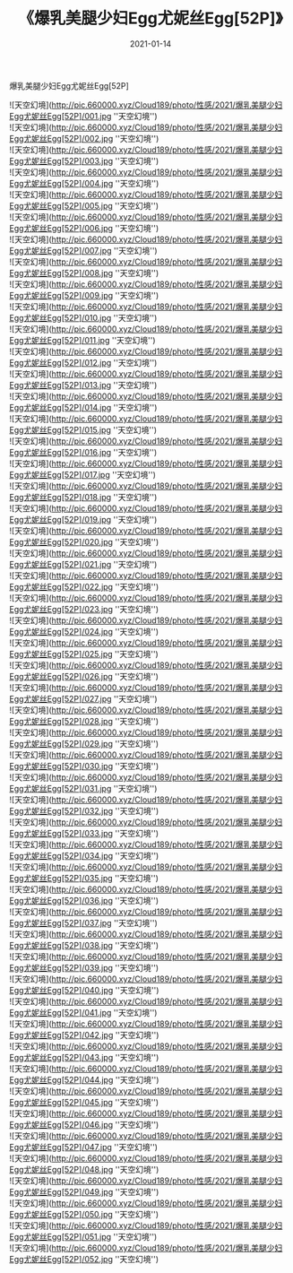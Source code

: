 ﻿---
layout: post
title:  《爆乳美腿少妇Egg尤妮丝Egg[52P]》
date:   2021-01-14
img: http://pic.660000.xyz/Cloud189/photo/性感/2021/爆乳美腿少妇Egg尤妮丝Egg[52P]/000.jpg
categories: [美女, 性感, 泳衣]
---

爆乳美腿少妇Egg尤妮丝Egg[52P]



![天空幻境](http://pic.660000.xyz/Cloud189/photo/性感/2021/爆乳美腿少妇Egg尤妮丝Egg[52P]/001.jpg ''天空幻境'') <br>
![天空幻境](http://pic.660000.xyz/Cloud189/photo/性感/2021/爆乳美腿少妇Egg尤妮丝Egg[52P]/002.jpg ''天空幻境'') <br>
![天空幻境](http://pic.660000.xyz/Cloud189/photo/性感/2021/爆乳美腿少妇Egg尤妮丝Egg[52P]/003.jpg ''天空幻境'') <br>
![天空幻境](http://pic.660000.xyz/Cloud189/photo/性感/2021/爆乳美腿少妇Egg尤妮丝Egg[52P]/004.jpg ''天空幻境'') <br>
![天空幻境](http://pic.660000.xyz/Cloud189/photo/性感/2021/爆乳美腿少妇Egg尤妮丝Egg[52P]/005.jpg ''天空幻境'') <br>
![天空幻境](http://pic.660000.xyz/Cloud189/photo/性感/2021/爆乳美腿少妇Egg尤妮丝Egg[52P]/006.jpg ''天空幻境'') <br>
![天空幻境](http://pic.660000.xyz/Cloud189/photo/性感/2021/爆乳美腿少妇Egg尤妮丝Egg[52P]/007.jpg ''天空幻境'') <br>
![天空幻境](http://pic.660000.xyz/Cloud189/photo/性感/2021/爆乳美腿少妇Egg尤妮丝Egg[52P]/008.jpg ''天空幻境'') <br>
![天空幻境](http://pic.660000.xyz/Cloud189/photo/性感/2021/爆乳美腿少妇Egg尤妮丝Egg[52P]/009.jpg ''天空幻境'') <br>
![天空幻境](http://pic.660000.xyz/Cloud189/photo/性感/2021/爆乳美腿少妇Egg尤妮丝Egg[52P]/010.jpg ''天空幻境'') <br>
![天空幻境](http://pic.660000.xyz/Cloud189/photo/性感/2021/爆乳美腿少妇Egg尤妮丝Egg[52P]/011.jpg ''天空幻境'') <br>
![天空幻境](http://pic.660000.xyz/Cloud189/photo/性感/2021/爆乳美腿少妇Egg尤妮丝Egg[52P]/012.jpg ''天空幻境'') <br>
![天空幻境](http://pic.660000.xyz/Cloud189/photo/性感/2021/爆乳美腿少妇Egg尤妮丝Egg[52P]/013.jpg ''天空幻境'') <br>
![天空幻境](http://pic.660000.xyz/Cloud189/photo/性感/2021/爆乳美腿少妇Egg尤妮丝Egg[52P]/014.jpg ''天空幻境'') <br>
![天空幻境](http://pic.660000.xyz/Cloud189/photo/性感/2021/爆乳美腿少妇Egg尤妮丝Egg[52P]/015.jpg ''天空幻境'') <br>
![天空幻境](http://pic.660000.xyz/Cloud189/photo/性感/2021/爆乳美腿少妇Egg尤妮丝Egg[52P]/016.jpg ''天空幻境'') <br>
![天空幻境](http://pic.660000.xyz/Cloud189/photo/性感/2021/爆乳美腿少妇Egg尤妮丝Egg[52P]/017.jpg ''天空幻境'') <br>
![天空幻境](http://pic.660000.xyz/Cloud189/photo/性感/2021/爆乳美腿少妇Egg尤妮丝Egg[52P]/018.jpg ''天空幻境'') <br>
![天空幻境](http://pic.660000.xyz/Cloud189/photo/性感/2021/爆乳美腿少妇Egg尤妮丝Egg[52P]/019.jpg ''天空幻境'') <br>
![天空幻境](http://pic.660000.xyz/Cloud189/photo/性感/2021/爆乳美腿少妇Egg尤妮丝Egg[52P]/020.jpg ''天空幻境'') <br>
![天空幻境](http://pic.660000.xyz/Cloud189/photo/性感/2021/爆乳美腿少妇Egg尤妮丝Egg[52P]/021.jpg ''天空幻境'') <br>
![天空幻境](http://pic.660000.xyz/Cloud189/photo/性感/2021/爆乳美腿少妇Egg尤妮丝Egg[52P]/022.jpg ''天空幻境'') <br>
![天空幻境](http://pic.660000.xyz/Cloud189/photo/性感/2021/爆乳美腿少妇Egg尤妮丝Egg[52P]/023.jpg ''天空幻境'') <br>
![天空幻境](http://pic.660000.xyz/Cloud189/photo/性感/2021/爆乳美腿少妇Egg尤妮丝Egg[52P]/024.jpg ''天空幻境'') <br>
![天空幻境](http://pic.660000.xyz/Cloud189/photo/性感/2021/爆乳美腿少妇Egg尤妮丝Egg[52P]/025.jpg ''天空幻境'') <br>
![天空幻境](http://pic.660000.xyz/Cloud189/photo/性感/2021/爆乳美腿少妇Egg尤妮丝Egg[52P]/026.jpg ''天空幻境'') <br>
![天空幻境](http://pic.660000.xyz/Cloud189/photo/性感/2021/爆乳美腿少妇Egg尤妮丝Egg[52P]/027.jpg ''天空幻境'') <br>
![天空幻境](http://pic.660000.xyz/Cloud189/photo/性感/2021/爆乳美腿少妇Egg尤妮丝Egg[52P]/028.jpg ''天空幻境'') <br>
![天空幻境](http://pic.660000.xyz/Cloud189/photo/性感/2021/爆乳美腿少妇Egg尤妮丝Egg[52P]/029.jpg ''天空幻境'') <br>
![天空幻境](http://pic.660000.xyz/Cloud189/photo/性感/2021/爆乳美腿少妇Egg尤妮丝Egg[52P]/030.jpg ''天空幻境'') <br>
![天空幻境](http://pic.660000.xyz/Cloud189/photo/性感/2021/爆乳美腿少妇Egg尤妮丝Egg[52P]/031.jpg ''天空幻境'') <br>
![天空幻境](http://pic.660000.xyz/Cloud189/photo/性感/2021/爆乳美腿少妇Egg尤妮丝Egg[52P]/032.jpg ''天空幻境'') <br>
![天空幻境](http://pic.660000.xyz/Cloud189/photo/性感/2021/爆乳美腿少妇Egg尤妮丝Egg[52P]/033.jpg ''天空幻境'') <br>
![天空幻境](http://pic.660000.xyz/Cloud189/photo/性感/2021/爆乳美腿少妇Egg尤妮丝Egg[52P]/034.jpg ''天空幻境'') <br>
![天空幻境](http://pic.660000.xyz/Cloud189/photo/性感/2021/爆乳美腿少妇Egg尤妮丝Egg[52P]/035.jpg ''天空幻境'') <br>
![天空幻境](http://pic.660000.xyz/Cloud189/photo/性感/2021/爆乳美腿少妇Egg尤妮丝Egg[52P]/036.jpg ''天空幻境'') <br>
![天空幻境](http://pic.660000.xyz/Cloud189/photo/性感/2021/爆乳美腿少妇Egg尤妮丝Egg[52P]/037.jpg ''天空幻境'') <br>
![天空幻境](http://pic.660000.xyz/Cloud189/photo/性感/2021/爆乳美腿少妇Egg尤妮丝Egg[52P]/038.jpg ''天空幻境'') <br>
![天空幻境](http://pic.660000.xyz/Cloud189/photo/性感/2021/爆乳美腿少妇Egg尤妮丝Egg[52P]/039.jpg ''天空幻境'') <br>
![天空幻境](http://pic.660000.xyz/Cloud189/photo/性感/2021/爆乳美腿少妇Egg尤妮丝Egg[52P]/040.jpg ''天空幻境'') <br>
![天空幻境](http://pic.660000.xyz/Cloud189/photo/性感/2021/爆乳美腿少妇Egg尤妮丝Egg[52P]/041.jpg ''天空幻境'') <br>
![天空幻境](http://pic.660000.xyz/Cloud189/photo/性感/2021/爆乳美腿少妇Egg尤妮丝Egg[52P]/042.jpg ''天空幻境'') <br>
![天空幻境](http://pic.660000.xyz/Cloud189/photo/性感/2021/爆乳美腿少妇Egg尤妮丝Egg[52P]/043.jpg ''天空幻境'') <br>
![天空幻境](http://pic.660000.xyz/Cloud189/photo/性感/2021/爆乳美腿少妇Egg尤妮丝Egg[52P]/044.jpg ''天空幻境'') <br>
![天空幻境](http://pic.660000.xyz/Cloud189/photo/性感/2021/爆乳美腿少妇Egg尤妮丝Egg[52P]/045.jpg ''天空幻境'') <br>
![天空幻境](http://pic.660000.xyz/Cloud189/photo/性感/2021/爆乳美腿少妇Egg尤妮丝Egg[52P]/046.jpg ''天空幻境'') <br>
![天空幻境](http://pic.660000.xyz/Cloud189/photo/性感/2021/爆乳美腿少妇Egg尤妮丝Egg[52P]/047.jpg ''天空幻境'') <br>
![天空幻境](http://pic.660000.xyz/Cloud189/photo/性感/2021/爆乳美腿少妇Egg尤妮丝Egg[52P]/048.jpg ''天空幻境'') <br>
![天空幻境](http://pic.660000.xyz/Cloud189/photo/性感/2021/爆乳美腿少妇Egg尤妮丝Egg[52P]/049.jpg ''天空幻境'') <br>
![天空幻境](http://pic.660000.xyz/Cloud189/photo/性感/2021/爆乳美腿少妇Egg尤妮丝Egg[52P]/050.jpg ''天空幻境'') <br>
![天空幻境](http://pic.660000.xyz/Cloud189/photo/性感/2021/爆乳美腿少妇Egg尤妮丝Egg[52P]/051.jpg ''天空幻境'') <br>
![天空幻境](http://pic.660000.xyz/Cloud189/photo/性感/2021/爆乳美腿少妇Egg尤妮丝Egg[52P]/052.jpg ''天空幻境'') <br>